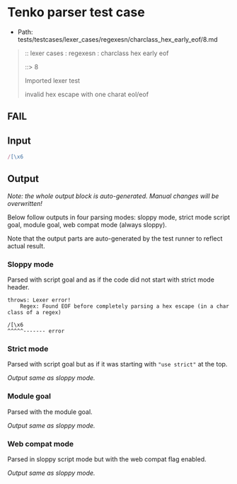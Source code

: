 # Tenko parser test case

- Path: tests/testcases/lexer_cases/regexesn/charclass_hex_early_eof/8.md

> :: lexer cases : regexesn : charclass hex early eof
>
> ::> 8
>
> Imported lexer test
>
> invalid hex escape with one charat eol/eof

## FAIL

## Input

`````js
/[\x6
`````

## Output

_Note: the whole output block is auto-generated. Manual changes will be overwritten!_

Below follow outputs in four parsing modes: sloppy mode, strict mode script goal, module goal, web compat mode (always sloppy).

Note that the output parts are auto-generated by the test runner to reflect actual result.

### Sloppy mode

Parsed with script goal and as if the code did not start with strict mode header.

`````
throws: Lexer error!
    Regex: Found EOF before completely parsing a hex escape (in a char class of a regex)

/[\x6
^^^^^------- error
`````

### Strict mode

Parsed with script goal but as if it was starting with `"use strict"` at the top.

_Output same as sloppy mode._

### Module goal

Parsed with the module goal.

_Output same as sloppy mode._

### Web compat mode

Parsed in sloppy script mode but with the web compat flag enabled.

_Output same as sloppy mode._
